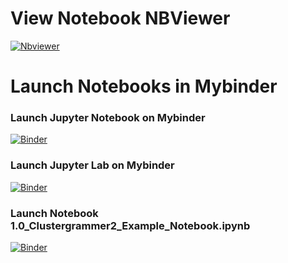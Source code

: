 # View Notebook NBViewer

[![Nbviewer](https://github.com/jupyter/design/blob/master/logos/Badges/nbviewer_badge.svg)](http://nbviewer.jupyter.org/github/ismms-himc/clustergrammer2_examples/blob/master/notebooks/1.0_Clustergrammer2_Example_Notebook.ipynb?flush_cache=true)

# Launch Notebooks in Mybinder

### Launch Jupyter Notebook on Mybinder
[![Binder](https://mybinder.org/badge_logo.svg)](https://mybinder.org/v2/gh/ismms-himc/clustergrammer2_examples/master)

### Launch Jupyter Lab on Mybinder

[![Binder](https://mybinder.org/badge_logo.svg)](https://mybinder.org/v2/gh/ismms-himc/clustergrammer2_examples/master?urlpath=lab)

### Launch Notebook 1.0_Clustergrammer2_Example_Notebook.ipynb
[![Binder](https://mybinder.org/badge_logo.svg)](https://mybinder.org/v2/gh/ismms-himc/clustergrammer2_examples/master?filepath=notebooks%2F1.0_Clustergrammer2_Example_Notebook.ipynb)
